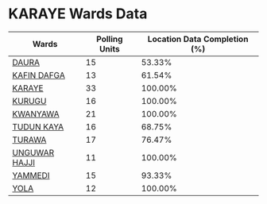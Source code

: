 
# KARAYE Wards Data

| Wards | Polling Units | Location Data Completion (%) |
| ---- | ----- | ------- |
| [DAURA](./wards/4573-daura) | 15 | 53.33% |
| [KAFIN DAFGA](./wards/4574-kafin-dafga) | 13 | 61.54% |
| [KARAYE](./wards/4575-karaye) | 33 | 100.00% |
| [KURUGU](./wards/4576-kurugu) | 16 | 100.00% |
| [KWANYAWA](./wards/4577-kwanyawa) | 21 | 100.00% |
| [TUDUN KAYA](./wards/4578-tudun-kaya) | 16 | 68.75% |
| [TURAWA](./wards/4579-turawa) | 17 | 76.47% |
| [UNGUWAR HAJJI](./wards/4580-unguwar-hajji) | 11 | 100.00% |
| [YAMMEDI](./wards/4581-yammedi) | 15 | 93.33% |
| [YOLA](./wards/4582-yola) | 12 | 100.00% |




